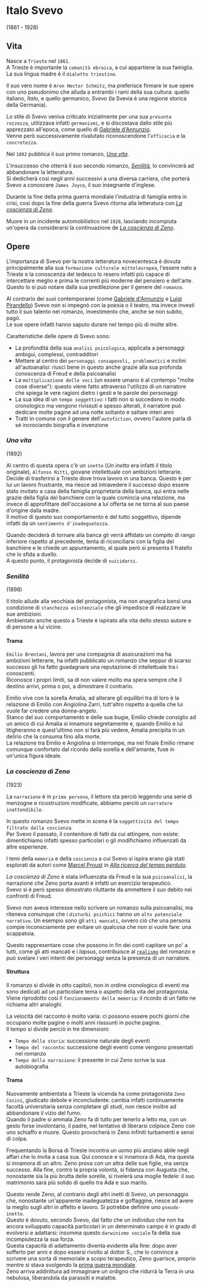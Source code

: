 # Italo Svevo
(1861 - 1928)

## Vita

Nasce a `Trieste` nel `1861`.\
A Trieste è importante la `comunità ebraica`, a cui appartiene la sua famiglia.\
La sua lingua madre è il `dialetto triestino`.

Il suo vero nome è `Aron Hector Schmitz`, ma preferisce firmare le sue opere con uno pseudonimo che alluda a entrambi i rami della sua cultura: quello italiano, *Italo*, e quello germanico, *Svevo* (la Svevia è una regione storica della Germania).

Lo stile di Svevo veniva criticato inizialmente per una sua `presunta rozzezza`, utilizzava infatti `germanismi`, e si discostava dallo stile più apprezzato all'epoca, come quello di [Gabriele d'Annunzio][gabriele-d-annunzio].\
Venne però successivamente rivalutato riconoscendone l'`efficacia` e la `concretezza`.

Nel `1892` pubblica il suo primo romanzo, *[Una vita][una-vita]*.

L'insuccesso che otterrà il suo secondo romanzo, *[Senilità][senilità]*, lo convincerà ad abbandonare la letteratura.\
Si dedicherà così negli anni successivi a una diversa carriera, che porterà Svevo a conoscere `James Joyce`, il suo insegnante d'inglese.

Durante la fine della prima guerra mondiale l'industria di famiglia entra in crisi, così dopo la fine della guerra Svevo ritorna alla letteratura con *[La coscienza di Zeno][la-coscienza-di-zeno]*.

Muore in un incidente automobilistico nel `1928`, lasciando incompiuta un'opera da considerarsi la continuazione de *[La coscienza di Zeno][la-coscienza-di-zeno]*.

## Opere

L'importanza di Svevo per la nostra letteratura novecentesca è dovuta principalmente alla sua `formazione culturale mitteleuropea`, l'essere nato a Trieste e la conoscenza del tedesco lo resero infatti più capace di intercettare meglio e prima le correnti più moderne del pensiero e dell'arte.\
Questo lo si può notare dalla sua predilezione per il genere del `romanzo`.

Al contrario dei suoi contemporanei (come [Gabriele d'Annunzio][gabriele-d-annunzio] e [Luigi Pirandello][luigi-pirandello]) Svevo non si impegnò con la poesia o il teatro, ma invece investì tutto il suo talento nel romanzo, investimento che, anche se non subito, pagò.\
Le sue opere infatti hanno saputo durare nel tempo più di molte altre.

Caratteristiche delle opere di Svevo sono:
- La profondità della sua `analisi psicologica`, applicata a personaggi ambigui, complessi, contradditori
- Mettere al centro dei `personaggi consapevoli, problematici` e inclini all'autoanalisi: riuscì bene in questo anche grazie alla sua profonda conoscenza di Freud e della psicoanalisi
- La `moltiplicazione delle voci` (un essere umano è al contempo "molte cose diverse"): questo viene fatto attraverso l'utilizzo di un narratore che spiega le vere ragioni dietro i gesti e le parole dei personaggi
- La sua idea di un `tempo soggettivo`: i fatti non si succedono in modo cronologico ma vengono rivissuti e spesso alterati, il narratore può dedicare molte pagine ad una notte soltanto e saltare interi anni
- Tratti in comune con il genere dell'*`autofiction`*, ovvero l'autore parla di sé incrociando biografia e invenzione

### *Una vita*
(1892)

Al centro di questa opera c'è un `inetto` (*Un inetto* era infatti il titolo originale), `Alfonso Nitti`, giovane intellettuale con ambizioni letterarie. Decide di trasferirsi a Trieste dove trova lavoro in una banca. Questo è per lui un lavoro frustrante, ma riesce ad intravedere il successo dopo essere stato invitato a casa della famiglia proprietaria della banca, qui entra nelle grazie della figlia del banchiere con la quale comincia una relazione, ma invece di approfittare dell'occasione a lui offerta se ne torna al suo paese d'origine dalla madre.\
Il motivo di questo suo comportamento è del tutto soggettivo, dipende infatti da un `sentimento d'inadeguatezza`.

Quando deciderà di tornare alla banca gli verrà affidato un compito di rango inferiore rispetto al precedente, tenta di riconciliarsi con la figlia del banchiere e le chiede un appuntamento, al quale però si presenta il fratello che lo sfida a duello.\
A questo punto, il protagonista decide di `suicidarsi`.

### *Senilità*
(1898)

Il titolo allude alla vecchiaia del protagonista, ma non anagrafica bensì una condizione di `stanchezza esistenziale` che gli impedisce di realizzare le sue ambizioni.\
Ambientato anche questo a Trieste è ispirato alla vita dello stesso autore e di persone a lui vicine.

#### Trama

`Emilio Brentani`, lavora per una compagnia di assicurazioni ma ha ambizioni letterarie, ha infatti pubblicato un romanzo che seppur di scarso successo gli ha fatto guadagnare una reputazione di intellettuale tra i conoscenti.\
Riconosce i propri limiti, sa di non valere molto ma spera sempre che il destino arrivi, prima o poi, a dimostrare il contrario.

Emilio vive con la sorella Amalia, ad alterare gli equilibri tra di loro è la relazione di Emilio con Angiolina Zarri, tutt'altro rispetto a quella che lui vuole far credere una donna-angelo.\
Stanco del suo comportamento e delle sue bugie, Emilio chiede consiglio ad un amico di cui Amalia si innamora segretamente e, quando Emilio e lui litigheranno e quest'ultimo non si farà più vedere, Amalia precipita in un delirio che la consuma fino alla morte.\
La relazione tra Emilio e Angiolina si interrompe, ma nel finale Emilio rimane comunque confortato dal ricordo della sorella e dell'amante, fuse in un'unica figura ideale.

### *La coscienza di Zeno*
(1923)

La `narrazione` è in `prima persona`, il lettore sta perciò leggendo una serie di menzogne e ricostruzioni modificate, abbiamo perciò un `narratore inattendibile`.

In questo romanzo Svevo mette in scena è la `soggettività del tempo filtrato dalla coscienza`.\
Per Svevo il passato, il contenitore di fatti da cui attingere, non esiste: dimentichiamo infatti spesso particolari o gli modifichiamo influenzati da altre esperienze.

I temi della `memoria` e della `coscienza` a cui Svevo si ispira erano già stati esplorati da autori come [Marcel Proust][marcel-proust] in [*Alla ricerca del tempo perduto*][alla-ricerca-del-tempo-perduto].

*La coscienza di Zeno* è stata influenzata da Freud e la sua `psicoanalisi`, la narrazione che Zeno porta avanti è infatti un esercizio terapeutico.\
Svevo si è però spesso dimostrato riluttante da ammettere il suo debito nei confronti di Freud.

Svevo non aveva interesse nello scrivere un romanzo sulla psicoanalisi, ma riteneva comunque che i `disturbi psichici` hanno un `alto potenziale narrativo`. Un esempio sono gli `atti mancati`, ovvero ciò che una persona compie inconsciamente per evitare un qualcosa che non si vuole fare: una scappatoia.

Questo rappresentare cose che possono in fin dei conti capitare un po' a tutti, come gli atti mancati e i *lapsus*, contribuisce al [`realismo`][realismo] del romanzo e può svelare i veri intenti dei personaggi senza la presenza di un narratore.

#### Struttura

Il romanzo si divide in otto capitoli, non in ordine cronologico di eventi ma sono dedicati ad un particolare tema o aspetto della vita del protagonista.\
Viene riprodotto così il `funzionamento della memoria`: il ricordo di un fatto ne richiama altri analoghi.

La velocità del racconto è molto varia: ci possono essere pochi giorni che occupano molte pagine o molti anni riassunti in poche pagine.\
Il tempo si divide perciò in tre dimensioni:
- `Tempo della storia`: successione naturale degli eventi
- `Tempo del racconto`: successione degli eventi come vengono presentati nel romanzo
- `Tempo della narrazione`: il presente in cui Zeno scrive la sua autobiografia

#### Trama

Nuovamente ambientata a Trieste la vicenda ha come protagonista `Zeno Cosini`, giudicato debole e inconcludente: cambia infatti continuamente facoltà universitaria senza completare gli studi, non riesce inoltre ad abbandonare il vizio del fumo.\
Quando il padre si ammala Zeno fa di tutto per tenerlo a letto ma, con un gesto forse involontario, il padre, nel tentativo di liberarsi colpisce Zeno con uno schiaffo e muore. Questo provocherà in Zeno infiniti turbamenti e sensi di colpa.

Frequentando la Borsa di Trieste incontra un uomo più anziano abile negli affari che lo invita a casa sua. Qui conosce e si innamora di Ada, ma questa si innamora di un altro. Zeno prova con un altra delle sue figlie, ma senza successo. Alla fine, contro la propria volontà, si fidanza con Augusta che, nonostante sia la più brutta delle sorelle, si rivelerà una moglie fedele: il suo matrimonio sarà più solido di quello tra Ada e suo marito.

Questo rende Zeno, al contrario degli altri inetti di Svevo, un personaggio che, nonostante un'apparente inadeguatezza e goffaggine, riesce ad avere la meglio sugli altri in affetto e lavoro. Si potrebbe definire uno `pseudo-inetto`.\
Questo è dovuto, secondo Svevo, dal fatto che un individuo che non ha ancora sviluppato capacità particolari in un determinato campo è in grado di evolversi e adattarsi: insomma questo `darwinismo sociale` fa della sua incompiutezza la sua forza.\
Questa capacità di adattamento diventa evidente alla fine: dopo aver sofferto per anni e dopo essersi rivolto al dottor S., che lo convince a scrivere una sorta di memoriale a scopo terapeutico, Zeno guarisce, proprio mentre si stava svolgendo la [prima guerra mondiale][prima-guerra-mondiale].\
Zeno arriva addirittura ad immaginare un ordigno che ridurrà la Terra in una nebulosa, liberandola da parassiti e malattie.

[una-vita]: #una-vita
[senilità]: #senilità
[la-coscienza-di-zeno]: #la-coscienza-di-zeno

[gabriele-d-annunzio]: Gabriele-D-Annunzio.md
[luigi-pirandello]: Luigi-Pirandello.md
[marcel-proust]: Marcel-Proust.md
[alla-ricerca-del-tempo-perduto]: Marcel-Proust.md#alla-ricerca-del-tempo-perduto
[realismo]: Realismo.md

[prima-guerra-mondiale]: https://storia.alexsandri.com/La-prima-guerra-mondiale
